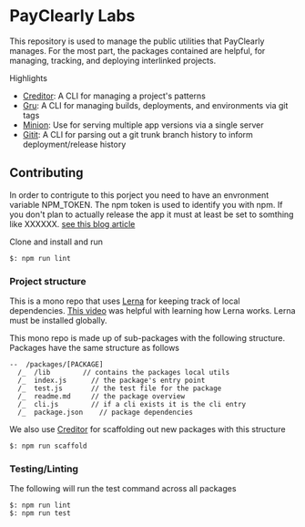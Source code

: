 

# PayClearly Labs

This repository is used to manage the public utilities that PayClearly manages. For the most part, the packages contained are helpful, for managing, tracking, and deploying interlinked projects.

Highlights
  - [Creditor](/packages/creditor): A CLI for managing a project's patterns
  - [Gru](/packages/gru): A CLI for managing builds, deployments, and environments via git tags
  - [Minion](/packages/minion):  Use for serving multiple app versions via a single server
  - [Gitit](/packages/gitit): A CLI for parsing out a git trunk branch history to inform deployment/release history

## Contributing

In order to contrigute to this porject you need to have an envronment variable NPM_TOKEN. The npm token is used to identify you with npm. If you don't plan to actually release the app it must at least be set to somthing like XXXXXX. [see this blog article](https://blog.npmjs.org/post/118393368555/deploying-with-npm-private-modules)

Clone and install and run

```
$: npm run lint

```

### Project structure

This is a mono repo that uses [Lerna](https://lerna.js.org/) for keeping track of local dependencies. [This video](https://www.youtube.com/watch?v=Nn8G91x8tJI&app=desktop) was helpful with learning how Lerna works. Lerna must be installed globally.

This mono repo is made up of sub-packages with the following structure. Packages have the same structure as follows

```
--  /packages/[PACKAGE]
  /_  /lib        // contains the packages local utils
  /_  index.js      // the package's entry point
  /_  test.js       // the test file for the package
  /_  readme.md     // the package overview
  /_  cli.js        // if a cli exists it is the cli entry
  /_  package.json    // package dependencies
```

We also use [Creditor](/packages/creditor) for scaffolding out new packages with this structure
```
$: npm run scaffold
```

### Testing/Linting

The following will run the test command across all packages

```
$: npm run lint
$: npm run test
```
